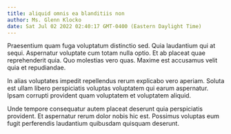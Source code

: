 ```yaml
---
title: aliquid omnis ea blanditiis non
author: Ms. Glenn Klocko
date: Sat Jul 02 2022 02:40:17 GMT-0400 (Eastern Daylight Time)
---
```

Praesentium quam fuga voluptatum distinctio sed. Quia laudantium qui at sequi. Aspernatur voluptate cum totam nulla optio. Et ab placeat quae reprehenderit quia. Quo molestias vero quas. Maxime est accusamus velit quia et repudiandae.

 In alias voluptates impedit repellendus rerum explicabo vero aperiam. Soluta est ullam libero perspiciatis voluptas voluptatem qui earum aspernatur. Ipsam corrupti provident quam voluptatem et voluptatem aliquid.

 Unde tempore consequatur autem placeat deserunt quia perspiciatis provident. Et aspernatur rerum dolor nobis hic est. Possimus voluptas eum fugit perferendis laudantium quibusdam quisquam deserunt.